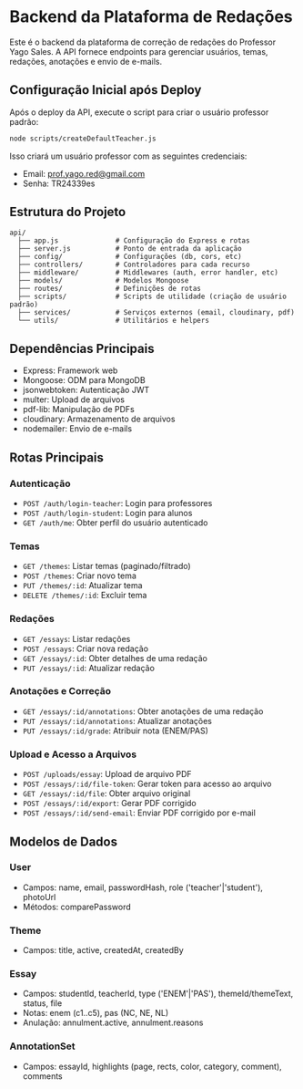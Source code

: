 # Backend da Plataforma de Redações

Este é o backend da plataforma de correção de redações do Professor Yago Sales. A API fornece endpoints para gerenciar usuários, temas, redações, anotações e envio de e-mails.

## Configuração Inicial após Deploy

Após o deploy da API, execute o script para criar o usuário professor padrão:

```bash
node scripts/createDefaultTeacher.js
```

Isso criará um usuário professor com as seguintes credenciais:
- Email: prof.yago.red@gmail.com
- Senha: TR24339es

## Estrutura do Projeto

```
api/
  ├── app.js              # Configuração do Express e rotas
  ├── server.js           # Ponto de entrada da aplicação
  ├── config/             # Configurações (db, cors, etc)
  ├── controllers/        # Controladores para cada recurso
  ├── middleware/         # Middlewares (auth, error handler, etc)
  ├── models/             # Modelos Mongoose
  ├── routes/             # Definições de rotas
  ├── scripts/            # Scripts de utilidade (criação de usuário padrão)
  ├── services/           # Serviços externos (email, cloudinary, pdf)
  └── utils/              # Utilitários e helpers
```

## Dependências Principais

- Express: Framework web
- Mongoose: ODM para MongoDB
- jsonwebtoken: Autenticação JWT
- multer: Upload de arquivos
- pdf-lib: Manipulação de PDFs
- cloudinary: Armazenamento de arquivos
- nodemailer: Envio de e-mails

## Rotas Principais

### Autenticação
- `POST /auth/login-teacher`: Login para professores
- `POST /auth/login-student`: Login para alunos
- `GET /auth/me`: Obter perfil do usuário autenticado

### Temas
- `GET /themes`: Listar temas (paginado/filtrado)
- `POST /themes`: Criar novo tema
- `PUT /themes/:id`: Atualizar tema
- `DELETE /themes/:id`: Excluir tema

### Redações
- `GET /essays`: Listar redações
- `POST /essays`: Criar nova redação
- `GET /essays/:id`: Obter detalhes de uma redação
- `PUT /essays/:id`: Atualizar redação

### Anotações e Correção
- `GET /essays/:id/annotations`: Obter anotações de uma redação
- `PUT /essays/:id/annotations`: Atualizar anotações
- `PUT /essays/:id/grade`: Atribuir nota (ENEM/PAS)

### Upload e Acesso a Arquivos
- `POST /uploads/essay`: Upload de arquivo PDF
- `POST /essays/:id/file-token`: Gerar token para acesso ao arquivo
- `GET /essays/:id/file`: Obter arquivo original
- `POST /essays/:id/export`: Gerar PDF corrigido
- `POST /essays/:id/send-email`: Enviar PDF corrigido por e-mail

## Modelos de Dados

### User
- Campos: name, email, passwordHash, role ('teacher'|'student'), photoUrl
- Métodos: comparePassword

### Theme
- Campos: title, active, createdAt, createdBy

### Essay
- Campos: studentId, teacherId, type ('ENEM'|'PAS'), themeId/themeText, status, file
- Notas: enem (c1..c5), pas (NC, NE, NL)
- Anulação: annulment.active, annulment.reasons

### AnnotationSet
- Campos: essayId, highlights (page, rects, color, category, comment), comments
